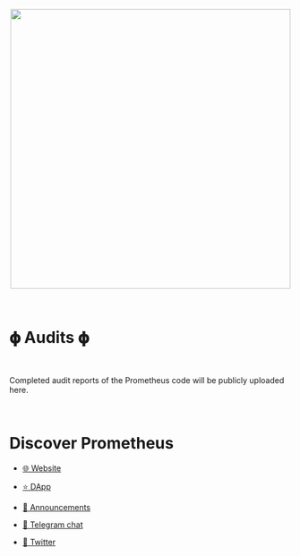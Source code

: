 
<p align="center">
<img src="http://prometheusprotocol.finance/assets/img/logo-full.png" width="500">
</p>

<br/>

# 𝛟 Audits 𝛟

<br/>

Completed audit reports of the Prometheus code will be publicly uploaded here.

<br/>

# Discover Prometheus

* [🌐 Website](https://prometheusprotocol.finance)

* [⭐ DApp](https://app.prometheusprotocol.finance)

* [🚀 Announcements](https://t.me/PrometheusOfficialChanel)

* [💬 Telegram chat](https://prometheusprotocol.finance)

* [📣 Twitter](https://twitter.com/Prometheus_DEFI)

